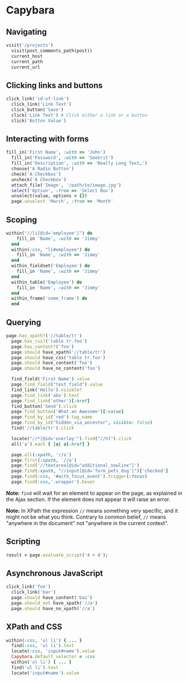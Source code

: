 # **Capybara**

## **Navigating**

```ruby
visit('/projects')
  visit(post_comments_path(post))
  current_host
  current_path
  current_url
```

## **Clicking links and buttons**

```ruby
click_link('id-of-link')
  click_link('Link Text')
  click_button('Save')
  click('Link Text') # Click either a link or a button
  click('Button Value')
```

## **Interacting with forms**

```ruby
fill_in('First Name', :with => 'John')
  fill_in('Password', :with => 'Seekrit')
  fill_in('Description', :with => 'Really Long Text…')
  choose('A Radio Button')
  check('A Checkbox')
  uncheck('A Checkbox')
  attach_file('Image', '/path/to/image.jpg')
  select('Option', :from => 'Select Box')
  unselect(value, options = {})
  page.unselect 'March', :from => 'Month'
```

## **Scoping**

```ruby
within("//li[@id='employee']") do
    fill_in 'Name', :with => 'Jimmy'
  end
  within(:css, "li#employee") do
    fill_in 'Name', :with => 'Jimmy'
  end
  within_fieldset('Employee') do
    fill_in 'Name', :with => 'Jimmy'
  end
  within_table('Employee') do
    fill_in 'Name', :with => 'Jimmy'
  end
  within_frame('some_frame') do
  end
```

## **Querying**

```ruby
page.has_xpath?('//table/tr')
  page.has_css?('table tr.foo')
  page.has_content?('foo')
  page.should have_xpath('//table/tr')
  page.should have_css('table tr.foo')
  page.should have_content('foo')
  page.should have_no_content('foo')

  find_field('First Name').value
  page.find_field("test_field").value
  find_link('Hello').visible?
  page.find_link('abo').text
  page.find_link('other')[:href]
  find_button('Send').click
  page.find_button('What an Awesome')[:value]
  page.find_by_id('red').tag_name
  page.find_by_id("hidden_via_ancestor", visible: false)
  find('//table/tr').click

  locate("//*[@id='overlay'").find("//h1").click
  all('a').each { |a| a[:href] }

  page.all(:xpath, '//a')
  page.first(:xpath, '//a')
  page.find('//textarea[@id="additional_newline"]')
  page.find(:xpath, "//input[@id='form_pets_dog']")['checked']
  page.find(:css, '#with_focus_event').trigger(:focus)
  page.find(:css,'.wrapper').hover
```

**Note:** `find` will wait for an element to appear on the page, as explained in the Ajax section. If the element does not appear it will raise an error.

**Note:** In XPath the expression `//` means something very specific, and it might not be what you think. Contrary to common belief, `//` means "anywhere in the document" not "anywhere in the current context".

## **Scripting**

```ruby
result = page.evaluate_script('4 + 4');
```

## **Asynchronous JavaScript**

```ruby
click_link('foo')
  click_link('bar')
  page.should have_content('baz')
  page.should_not have_xpath('//a')
  page.should have_no_xpath('//a')
```

## **XPath and CSS**

```ruby
within(:css, 'ul li') { ... }
  find(:css, 'ul li').text
  locate(:css, 'input#name').value
  Capybara.default_selector = :css
  within('ul li') { ... }
  find('ul li').text
  locate('input#name').value
```
